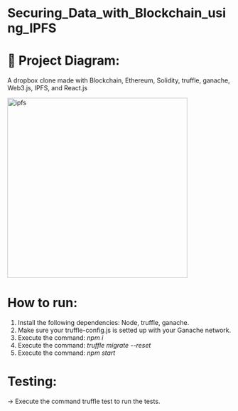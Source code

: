 # Securing_Data_with_Blockchain_using_IPFS
# 🔧 Project Diagram:
A dropbox clone made with Blockchain, Ethereum, Solidity, truffle, ganache, Web3.js, IPFS, and React.js

<img width="405" alt="ipfs" src="https://user-images.githubusercontent.com/105489907/185090571-c3e81df3-50a8-4c69-889e-295104a62526.png">

# How to run:
1. Install the following dependencies: Node, truffle, ganache.
2. Make sure your truffle-config.js is setted up with your Ganache network.
3. Execute the command: *npm i*
4. Execute the command: *truffle migrate --reset*
5. Execute the command: *npm start*

# Testing:

-> Execute the command truffle test to run the tests.
